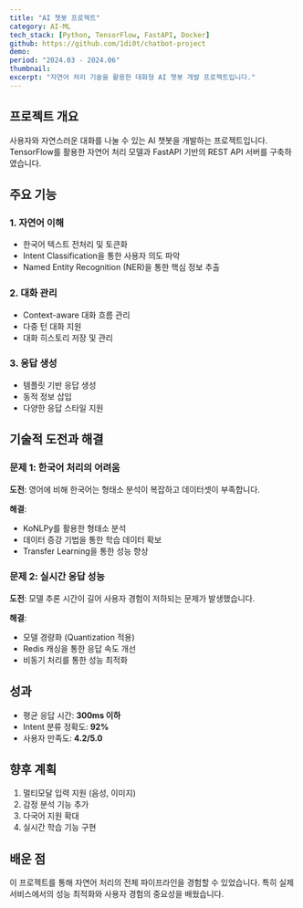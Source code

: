```yaml
---
title: "AI 챗봇 프로젝트"
category: AI-ML
tech_stack: [Python, TensorFlow, FastAPI, Docker]
github: https://github.com/1di0t/chatbot-project
demo:
period: "2024.03 - 2024.06"
thumbnail:
excerpt: "자연어 처리 기술을 활용한 대화형 AI 챗봇 개발 프로젝트입니다."
---
```


## 프로젝트 개요

사용자와 자연스러운 대화를 나눌 수 있는 AI 챗봇을 개발하는 프로젝트입니다. TensorFlow를 활용한 자연어 처리 모델과 FastAPI 기반의 REST API 서버를 구축하였습니다.

## 주요 기능

### 1. 자연어 이해
- 한국어 텍스트 전처리 및 토큰화
- Intent Classification을 통한 사용자 의도 파악
- Named Entity Recognition (NER)을 통한 핵심 정보 추출

### 2. 대화 관리
- Context-aware 대화 흐름 관리
- 다중 턴 대화 지원
- 대화 히스토리 저장 및 관리

### 3. 응답 생성
- 템플릿 기반 응답 생성
- 동적 정보 삽입
- 다양한 응답 스타일 지원

## 기술적 도전과 해결

### 문제 1: 한국어 처리의 어려움
**도전**: 영어에 비해 한국어는 형태소 분석이 복잡하고 데이터셋이 부족합니다.

**해결**:
- KoNLPy를 활용한 형태소 분석
- 데이터 증강 기법을 통한 학습 데이터 확보
- Transfer Learning을 통한 성능 향상

### 문제 2: 실시간 응답 성능
**도전**: 모델 추론 시간이 길어 사용자 경험이 저하되는 문제가 발생했습니다.

**해결**:
- 모델 경량화 (Quantization 적용)
- Redis 캐싱을 통한 응답 속도 개선
- 비동기 처리를 통한 성능 최적화

## 성과

- 평균 응답 시간: **300ms 이하**
- Intent 분류 정확도: **92%**
- 사용자 만족도: **4.2/5.0**

## 향후 계획

1. 멀티모달 입력 지원 (음성, 이미지)
2. 감정 분석 기능 추가
3. 다국어 지원 확대
4. 실시간 학습 기능 구현

## 배운 점

이 프로젝트를 통해 자연어 처리의 전체 파이프라인을 경험할 수 있었습니다. 특히 실제 서비스에서의 성능 최적화와 사용자 경험의 중요성을 배웠습니다.
